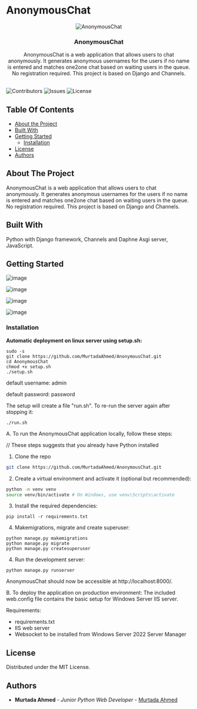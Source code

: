 # AnonymousChat
<p align="center">
  <img src="https://github.com/MurtadaAhmed/AnonymousChat/assets/108568451/278445d1-76ed-40fd-b7f0-692c3872de9f" alt="AnonymousChat" />

</p>

<p align="center">
  

  <h3 align="center">AnonymousChat</h3>

  <p align="center">
    AnonymousChat is a web application that allows users to chat anonymously. It generates anonymous usernames for the users if no name is entered and matches one2one chat based on waiting users in the queue. No registration required. This project is based on Django and Channels.
    <br/>
    <br/>
  
  </p>
</p>

![Contributors](https://img.shields.io/github/contributors/MurtadaAhmed/AnonymousChat?color=dark-green) ![Issues](https://img.shields.io/github/issues/MurtadaAhmed/AnonymousChat) ![License](https://img.shields.io/github/license/MurtadaAhmed/AnonymousChat) 

## Table Of Contents

* [About the Project](#about-the-project)
* [Built With](#built-with)
* [Getting Started](#getting-started)
  * [Installation](#installation)
* [License](#license)
* [Authors](#authors)

## About The Project

AnonymousChat is a web application that allows users to chat anonymously. It generates anonymous usernames for the users if no name is entered and matches one2one chat based on waiting users in the queue. No registration required. This project is based on Django and Channels.

## Built With

Python with Django framework, Channels and Daphne Asgi server, JavaScript.

## Getting Started
![image](https://github.com/MurtadaAhmed/AnonymousChat/assets/108568451/94e5af61-5850-4511-90e9-03d6ecb3689d)

![image](https://github.com/MurtadaAhmed/AnonymousChat/assets/108568451/d96bd2be-1991-4faf-83d1-58e5400a8fae)

![image](https://github.com/MurtadaAhmed/AnonymousChat/assets/108568451/0155bbfb-ea1e-43d0-8612-f94f3a30bc52)

![image](https://github.com/MurtadaAhmed/AnonymousChat/assets/108568451/72bdcdfe-750f-4258-827e-d2680d24a225)

### Installation

**Automatic deployment on linux server using setup.sh:**

```
sudo -s
git clone https://github.com/MurtadaAhmed/AnonymousChat.git
cd AnonymousChat
chmod +x setup.sh
./setup.sh
```

default username: admin

default password: password

The setup will create a file "run.sh". To re-run the server again after stopping it:

```
./run.sh
```

A. To run the AnonymousChat application locally, follow these steps:

// These steps suggests that you already have Python installed

1. Clone the repo

```sh
git clone https://github.com/MurtadaAhmed/AnonymousChat.git
```

2. Create a virtual environment and activate it (optional but recommended):

```sh
python -m venv venv
source venv/bin/activate # On Windows, use venv\Scripts\activate
```

3. Install the required dependencies:

```
pip install -r requirements.txt
```

4. Makemigrations, migrate and create superuser:
```
python manage.py makemigrations
python manage.py migrate
python manage.py createsuperuser
```

4. Run the development server:
```
python manage.py runserver
```

AnonymousChat should now be accessible at http://localhost:8000/.

B. To deploy the application on production environment:
The included web.config file contains the basic setup for Windows Server IIS server.

Requirements:
- requirements.txt
- IIS web server
- Websocket to be installed from Windows Server 2022 Server Manager

## License

Distributed under the MIT License.

## Authors

* **Murtada Ahmed** - *Junior Python Web Developer* - [Murtada Ahmed](https://github.com/MurtadaAhmed) 
